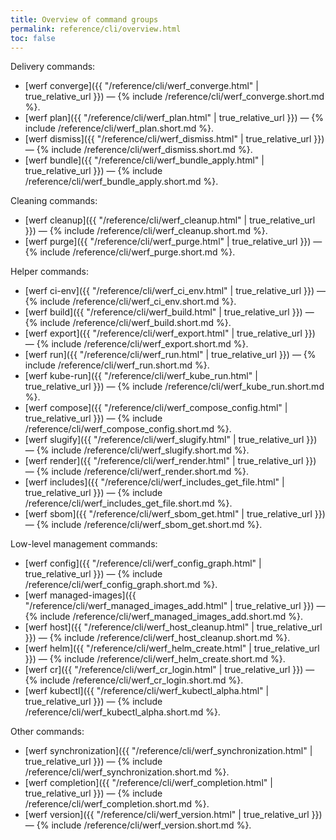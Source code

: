 ```yaml
---
title: Overview of command groups
permalink: reference/cli/overview.html
toc: false
---
```


Delivery commands:
 - [werf converge]({{ "/reference/cli/werf_converge.html" | true_relative_url }}) — {% include /reference/cli/werf_converge.short.md %}.
 - [werf plan]({{ "/reference/cli/werf_plan.html" | true_relative_url }}) — {% include /reference/cli/werf_plan.short.md %}.
 - [werf dismiss]({{ "/reference/cli/werf_dismiss.html" | true_relative_url }}) — {% include /reference/cli/werf_dismiss.short.md %}.
 - [werf bundle]({{ "/reference/cli/werf_bundle_apply.html" | true_relative_url }}) — {% include /reference/cli/werf_bundle_apply.short.md %}.

Cleaning commands:
 - [werf cleanup]({{ "/reference/cli/werf_cleanup.html" | true_relative_url }}) — {% include /reference/cli/werf_cleanup.short.md %}.
 - [werf purge]({{ "/reference/cli/werf_purge.html" | true_relative_url }}) — {% include /reference/cli/werf_purge.short.md %}.

Helper commands:
 - [werf ci-env]({{ "/reference/cli/werf_ci_env.html" | true_relative_url }}) — {% include /reference/cli/werf_ci_env.short.md %}.
 - [werf build]({{ "/reference/cli/werf_build.html" | true_relative_url }}) — {% include /reference/cli/werf_build.short.md %}.
 - [werf export]({{ "/reference/cli/werf_export.html" | true_relative_url }}) — {% include /reference/cli/werf_export.short.md %}.
 - [werf run]({{ "/reference/cli/werf_run.html" | true_relative_url }}) — {% include /reference/cli/werf_run.short.md %}.
 - [werf kube-run]({{ "/reference/cli/werf_kube_run.html" | true_relative_url }}) — {% include /reference/cli/werf_kube_run.short.md %}.
 - [werf compose]({{ "/reference/cli/werf_compose_config.html" | true_relative_url }}) — {% include /reference/cli/werf_compose_config.short.md %}.
 - [werf slugify]({{ "/reference/cli/werf_slugify.html" | true_relative_url }}) — {% include /reference/cli/werf_slugify.short.md %}.
 - [werf render]({{ "/reference/cli/werf_render.html" | true_relative_url }}) — {% include /reference/cli/werf_render.short.md %}.
 - [werf includes]({{ "/reference/cli/werf_includes_get_file.html" | true_relative_url }}) — {% include /reference/cli/werf_includes_get_file.short.md %}.
 - [werf sbom]({{ "/reference/cli/werf_sbom_get.html" | true_relative_url }}) — {% include /reference/cli/werf_sbom_get.short.md %}.

Low-level management commands:
 - [werf config]({{ "/reference/cli/werf_config_graph.html" | true_relative_url }}) — {% include /reference/cli/werf_config_graph.short.md %}.
 - [werf managed-images]({{ "/reference/cli/werf_managed_images_add.html" | true_relative_url }}) — {% include /reference/cli/werf_managed_images_add.short.md %}.
 - [werf host]({{ "/reference/cli/werf_host_cleanup.html" | true_relative_url }}) — {% include /reference/cli/werf_host_cleanup.short.md %}.
 - [werf helm]({{ "/reference/cli/werf_helm_create.html" | true_relative_url }}) — {% include /reference/cli/werf_helm_create.short.md %}.
 - [werf cr]({{ "/reference/cli/werf_cr_login.html" | true_relative_url }}) — {% include /reference/cli/werf_cr_login.short.md %}.
 - [werf kubectl]({{ "/reference/cli/werf_kubectl_alpha.html" | true_relative_url }}) — {% include /reference/cli/werf_kubectl_alpha.short.md %}.

Other commands:
 - [werf synchronization]({{ "/reference/cli/werf_synchronization.html" | true_relative_url }}) — {% include /reference/cli/werf_synchronization.short.md %}.
 - [werf completion]({{ "/reference/cli/werf_completion.html" | true_relative_url }}) — {% include /reference/cli/werf_completion.short.md %}.
 - [werf version]({{ "/reference/cli/werf_version.html" | true_relative_url }}) — {% include /reference/cli/werf_version.short.md %}.
